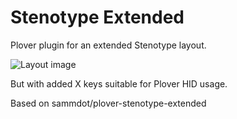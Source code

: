 # Stenotype Extended

Plover plugin for an extended Stenotype layout.

![Layout image](https://github.com/sammdot/plover-stenotype-extended/blob/main/screenshot.png)

But with added X keys suitable for Plover HID usage.

Based on sammdot/plover-stenotype-extended
